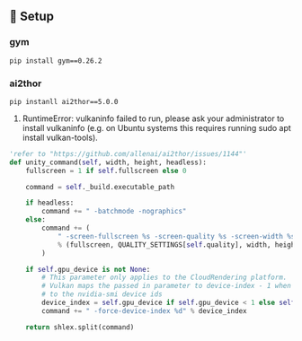 
## 🔨 Setup

### gym
```
pip install gym==0.26.2
```

### ai2thor
```
pip instanll ai2thor==5.0.0
```
1. RuntimeError: vulkaninfo failed to run, please ask your administrator to install vulkaninfo (e.g. on Ubuntu systems this requires running sudo apt install vulkan-tools).
```python
'refer to "https://github.com/allenai/ai2thor/issues/1144"'
def unity_command(self, width, height, headless):
    fullscreen = 1 if self.fullscreen else 0

    command = self._build.executable_path

    if headless:
        command += " -batchmode -nographics"
    else:
        command += (
            " -screen-fullscreen %s -screen-quality %s -screen-width %s -screen-height %s"
            % (fullscreen, QUALITY_SETTINGS[self.quality], width, height)
        )

    if self.gpu_device is not None:
        # This parameter only applies to the CloudRendering platform.
        # Vulkan maps the passed in parameter to device-index - 1 when compared
        # to the nvidia-smi device ids
        device_index = self.gpu_device if self.gpu_device < 1 else self.gpu_device + 1
        command += " -force-device-index %d" % device_index

    return shlex.split(command)
```